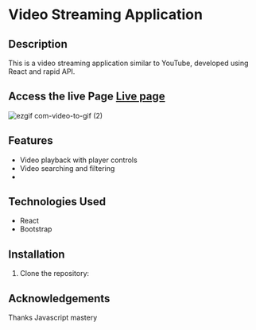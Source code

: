 # Video Streaming Application



## Description

This is a video streaming application similar to YouTube, developed using React and rapid API. 

## Access the live Page [Live page](https://praveenpsp97.github.io/youstream/) 

![ezgif com-video-to-gif (2)](https://github.com/PraveenPSp97/youstream/assets/52876166/237d26b0-32fb-4c19-8301-8b3ac32e6357)

## Features


- Video playback with player controls
- Video searching and filtering
- 

## Technologies Used

- React
- Bootstrap


## Installation

1. Clone the repository:

## Acknowledgements

Thanks Javascript mastery

